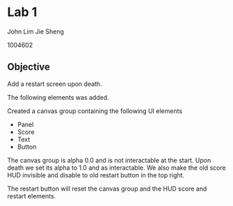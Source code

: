 # Lab 1
John Lim Jie Sheng 

1004602

## Objective
Add a restart screen upon death. 

The following elements was added.

Created a canvas group containing the following UI elements 
* Panel
* Score 
* Text
* Button

The canvas group is alpha 0.0 and is not interactable at the start. Upon death we set its alpha to 1.0 and as interactable. We also make the old score HUD invisible and disable to old restart button in the top right. 

The restart button will reset the canvas group and the HUD score and restart elements. 

